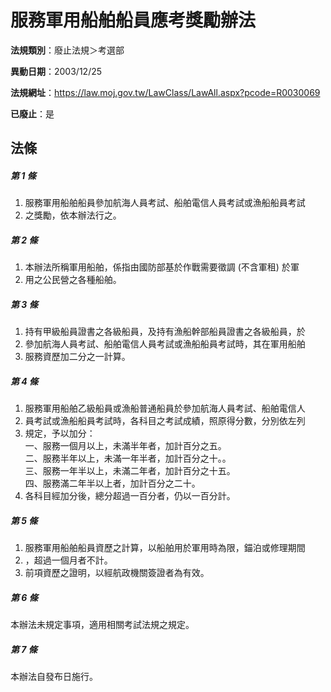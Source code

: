 # 服務軍用船舶船員應考獎勵辦法

**法規類別**：廢止法規＞考選部

**異動日期**：2003/12/25  

**法規網址**：https://law.moj.gov.tw/LawClass/LawAll.aspx?pcode=R0030069

**已廢止**：是



## 法條
##### 第 1 條
1. 服務軍用船舶船員參加航海人員考試、船舶電信人員考試或漁船船員考試
1. 之獎勵，依本辦法行之。

##### 第 2 條
1. 本辦法所稱軍用船舶，係指由國防部基於作戰需要徵調 (不含軍租) 於軍
1. 用之公民營之各種船舶。

##### 第 3 條
1. 持有甲級船員證書之各級船員，及持有漁船幹部船員證書之各級船員，於
1. 參加航海人員考試、船舶電信人員考試或漁船船員考試時，其在軍用船舶
1. 服務資歷加二分之一計算。

##### 第 4 條
1. 服務軍用船舶乙級船員或漁船普通船員於參加航海人員考試、船舶電信人
1. 員考試或漁船船員考試時，各科目之考試成績，照原得分數，分別依左列
1. 規定，予以加分：  
一、服務一個月以上，未滿半年者，加計百分之五。  
二、服務半年以上，未滿一年半者，加計百分之十。。  
三、服務一年半以上，未滿二年者，加計百分之十五。  
四、服務滿二年半以上者，加計百分之二十。
1. 各科目經加分後，總分超過一百分者，仍以一百分計。

##### 第 5 條
1. 服務軍用船舶船員資歷之計算，以船舶用於軍用時為限，錨泊或修理期間
1. ，超過一個月者不計。
1. 前項資歷之證明，以經航政機關簽證者為有效。

##### 第 6 條
本辦法未規定事項，適用相關考試法規之規定。

##### 第 7 條
本辦法自發布日施行。


